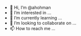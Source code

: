 - 👋 Hi, I’m @ahohman
- 👀 I’m interested in ...
- 🌱 I’m currently learning ...
- 💞️ I’m looking to collaborate on ...
- 📫 How to reach me ...

<!---
ironchef/master is a ✨ special ✨ repository because its `README.md` (this file) appears on your GitHub profile.
You can click the Preview link to take a look at your changes.
--->
